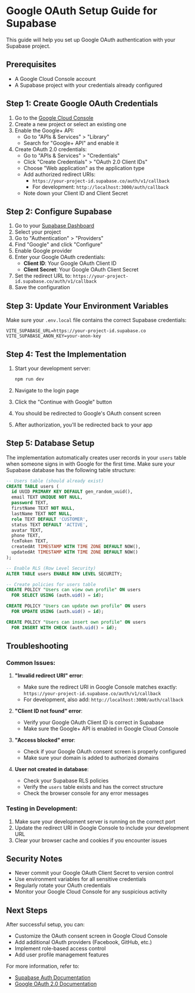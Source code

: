 # Google OAuth Setup Guide for Supabase

This guide will help you set up Google OAuth authentication with your Supabase project.

## Prerequisites

- A Google Cloud Console account
- A Supabase project with your credentials already configured

## Step 1: Create Google OAuth Credentials

1. Go to the [Google Cloud Console](https://console.cloud.google.com/)
2. Create a new project or select an existing one
3. Enable the Google+ API:
   - Go to "APIs & Services" > "Library"
   - Search for "Google+ API" and enable it
4. Create OAuth 2.0 credentials:
   - Go to "APIs & Services" > "Credentials"
   - Click "Create Credentials" > "OAuth 2.0 Client IDs"
   - Choose "Web application" as the application type
   - Add authorized redirect URIs:
     - `https://your-project-id.supabase.co/auth/v1/callback`
     - For development: `http://localhost:3000/auth/callback`
   - Note down your Client ID and Client Secret

## Step 2: Configure Supabase

1. Go to your [Supabase Dashboard](https://supabase.com/dashboard)
2. Select your project
3. Go to "Authentication" > "Providers"
4. Find "Google" and click "Configure"
5. Enable Google provider
6. Enter your Google OAuth credentials:
   - **Client ID**: Your Google OAuth Client ID
   - **Client Secret**: Your Google OAuth Client Secret
7. Set the redirect URL to: `https://your-project-id.supabase.co/auth/v1/callback`
8. Save the configuration

## Step 3: Update Your Environment Variables

Make sure your `.env.local` file contains the correct Supabase credentials:

```env
VITE_SUPABASE_URL=https://your-project-id.supabase.co
VITE_SUPABASE_ANON_KEY=your-anon-key
```

## Step 4: Test the Implementation

1. Start your development server:
   ```bash
   npm run dev
   ```

2. Navigate to the login page
3. Click the "Continue with Google" button
4. You should be redirected to Google's OAuth consent screen
5. After authorization, you'll be redirected back to your app

## Step 5: Database Setup

The implementation automatically creates user records in your `users` table when someone signs in with Google for the first time. Make sure your Supabase database has the following table structure:

```sql
-- Users table (should already exist)
CREATE TABLE users (
  id UUID PRIMARY KEY DEFAULT gen_random_uuid(),
  email TEXT UNIQUE NOT NULL,
  password TEXT,
  firstName TEXT NOT NULL,
  lastName TEXT NOT NULL,
  role TEXT DEFAULT 'CUSTOMER',
  status TEXT DEFAULT 'ACTIVE',
  avatar TEXT,
  phone TEXT,
  fcmToken TEXT,
  createdAt TIMESTAMP WITH TIME ZONE DEFAULT NOW(),
  updatedAt TIMESTAMP WITH TIME ZONE DEFAULT NOW()
);

-- Enable RLS (Row Level Security)
ALTER TABLE users ENABLE ROW LEVEL SECURITY;

-- Create policies for users table
CREATE POLICY "Users can view own profile" ON users
  FOR SELECT USING (auth.uid() = id);

CREATE POLICY "Users can update own profile" ON users
  FOR UPDATE USING (auth.uid() = id);

CREATE POLICY "Users can insert own profile" ON users
  FOR INSERT WITH CHECK (auth.uid() = id);
```

## Troubleshooting

### Common Issues:

1. **"Invalid redirect URI" error**:
   - Make sure the redirect URI in Google Console matches exactly: `https://your-project-id.supabase.co/auth/v1/callback`
   - For development, also add: `http://localhost:3000/auth/callback`

2. **"Client ID not found" error**:
   - Verify your Google OAuth Client ID is correct in Supabase
   - Make sure the Google+ API is enabled in Google Cloud Console

3. **"Access blocked" error**:
   - Check if your Google OAuth consent screen is properly configured
   - Make sure your domain is added to authorized domains

4. **User not created in database**:
   - Check your Supabase RLS policies
   - Verify the `users` table exists and has the correct structure
   - Check the browser console for any error messages

### Testing in Development:

1. Make sure your development server is running on the correct port
2. Update the redirect URI in Google Console to include your development URL
3. Clear your browser cache and cookies if you encounter issues

## Security Notes

- Never commit your Google OAuth Client Secret to version control
- Use environment variables for all sensitive credentials
- Regularly rotate your OAuth credentials
- Monitor your Google Cloud Console for any suspicious activity

## Next Steps

After successful setup, you can:
- Customize the OAuth consent screen in Google Cloud Console
- Add additional OAuth providers (Facebook, GitHub, etc.)
- Implement role-based access control
- Add user profile management features

For more information, refer to:
- [Supabase Auth Documentation](https://supabase.com/docs/guides/auth)
- [Google OAuth 2.0 Documentation](https://developers.google.com/identity/protocols/oauth2)
